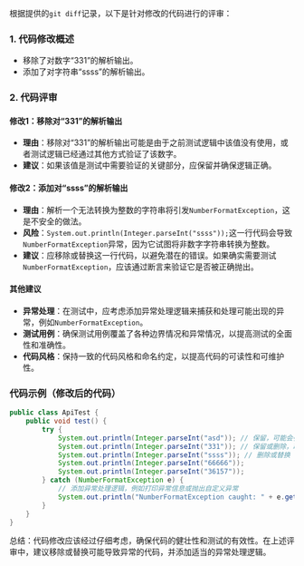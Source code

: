 根据提供的`git diff`记录，以下是针对修改的代码进行的评审：

### 1. 代码修改概述
- 移除了对数字“331”的解析输出。
- 添加了对字符串“ssss”的解析输出。

### 2. 代码评审

#### 修改1：移除对“331”的解析输出
- **理由**：移除对“331”的解析输出可能是由于之前测试逻辑中该值没有使用，或者测试逻辑已经通过其他方式验证了该数字。
- **建议**：如果该值是测试中需要验证的关键部分，应保留并确保逻辑正确。

#### 修改2：添加对“ssss”的解析输出
- **理由**：解析一个无法转换为整数的字符串将引发`NumberFormatException`，这是不安全的做法。
- **风险**：`System.out.println(Integer.parseInt("ssss"));`这一行代码会导致`NumberFormatException`异常，因为它试图将非数字字符串转换为整数。
- **建议**：应移除或替换这一行代码，以避免潜在的错误。如果确实需要测试`NumberFormatException`，应该通过断言来验证它是否被正确抛出。

#### 其他建议
- **异常处理**：在测试中，应考虑添加异常处理逻辑来捕获和处理可能出现的异常，例如`NumberFormatException`。
- **测试用例**：确保测试用例覆盖了各种边界情况和异常情况，以提高测试的全面性和准确性。
- **代码风格**：保持一致的代码风格和命名约定，以提高代码的可读性和可维护性。

### 代码示例（修改后的代码）
```java
public class ApiTest {
    public void test() {
        try {
            System.out.println(Integer.parseInt("asd")); // 保留，可能会引发异常
            System.out.println(Integer.parseInt("331")); // 保留或删除，取决于测试逻辑
            System.out.println(Integer.parseInt("ssss")); // 删除或替换
            System.out.println(Integer.parseInt("66666"));
            System.out.println(Integer.parseInt("36157"));
        } catch (NumberFormatException e) {
            // 添加异常处理逻辑，例如打印异常信息或抛出自定义异常
            System.out.println("NumberFormatException caught: " + e.getMessage());
        }
    }
}
```

总结：代码修改应该经过仔细考虑，确保代码的健壮性和测试的有效性。在上述评审中，建议移除或替换可能导致异常的代码，并添加适当的异常处理逻辑。